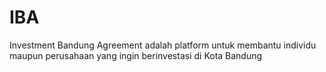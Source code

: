 # IBA
Investment Bandung Agreement adalah platform untuk membantu individu maupun perusahaan yang ingin berinvestasi di Kota Bandung
